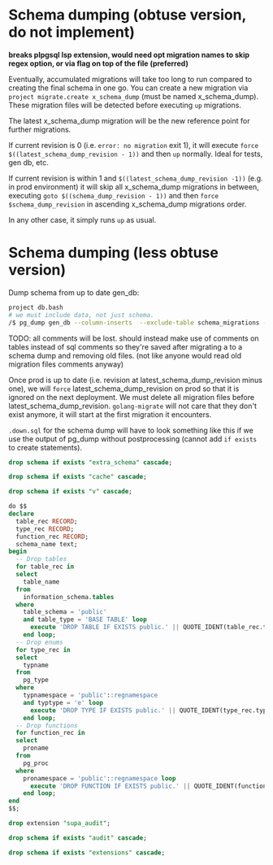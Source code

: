 # Schema dumping (obtuse version, do not implement)

**breaks plpgsql lsp extension, would need opt migration names to skip regex option,
or via flag on top of the file (preferred)**

Eventually, accumulated migrations will take too long to run compared to
creating the final schema in one go.
You can create a new migration via `project migrate.create x_schema_dump` (must be named
x_schema_dump).
These migration files will be detected before executing `up` migrations.

The latest x_schema_dump migration will be the new reference point for further
migrations.

If current revision is 0 (i.e. `error: no migration` exit 1),
it will execute `force $((latest_schema_dump_revision - 1))`
and then `up` normally. Ideal for tests, gen db, etc.

If current revision is within 1 and `$((latest_schema_dump_revision -1))` (e.g.
in prod environment)
it will skip all x_schema_dump migrations in between, executing
`goto $((schema_dump_revision - 1))` and then `force $schema_dump_revision` in ascending x_schema_dump
migrations order.

In any other case, it simply runs `up` as usual.


# Schema dumping (less obtuse version)

Dump schema from up to date gen_db:

```bash
project db.bash
# we must include data, not just schema.
/$ pg_dump gen_db --column-inserts  --exclude-table schema_migrations --exclude-table schema_post_migrations  > /var/lib/postgresql/dump.sql
```

TODO: all comments will be lost. should instead make use of comments on tables
instead of sql comments so they're saved after migrating a to a schema dump
and removing old files. (not like anyone would read old migration files comments
anyway)

Once prod is up to date (i.e. revision at latest_schema_dump_revision minus
one),
we will `force` latest_schema_dump_revision on prod so that it is ignored on the
next deployment.
We must delete all migration files before latest_schema_dump_revision.
`golang-migrate` will not care that they don't exist anymore, it will start at the
first migration it encounters.

`.down.sql` for the schema dump will have to look something like this if we use
the output of pg_dump without postprocessing (cannot add `if exists` to create
statements).

```sql
drop schema if exists "extra_schema" cascade;

drop schema if exists "cache" cascade;

drop schema if exists "v" cascade;

do $$
declare
  table_rec RECORD;
  type_rec RECORD;
  function_rec RECORD;
  schema_name text;
begin
  -- Drop tables
  for table_rec in
  select
    table_name
  from
    information_schema.tables
  where
    table_schema = 'public'
    and table_type = 'BASE TABLE' loop
      execute 'DROP TABLE IF EXISTS public.' || QUOTE_IDENT(table_rec.table_name) || ' CASCADE';
    end loop;
  -- Drop enums
  for type_rec in
  select
    typname
  from
    pg_type
  where
    typnamespace = 'public'::regnamespace
    and typtype = 'e' loop
      execute 'DROP TYPE IF EXISTS public.' || QUOTE_IDENT(type_rec.typname) || ' CASCADE';
    end loop;
  -- Drop functions
  for function_rec in
  select
    proname
  from
    pg_proc
  where
    pronamespace = 'public'::regnamespace loop
      execute 'DROP FUNCTION IF EXISTS public.' || QUOTE_IDENT(function_rec.proname) || ' CASCADE';
    end loop;
end
$$;

drop extension "supa_audit";

drop schema if exists "audit" cascade;

drop schema if exists "extensions" cascade;

```

